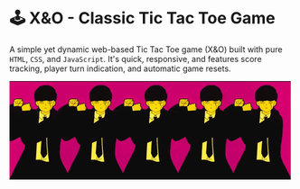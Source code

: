 # 🕹️ X&O - Classic Tic Tac Toe Game 

A simple yet dynamic web-based Tic Tac Toe game (X&O) built with pure `HTML`, `CSS`, and `JavaScript`. It's quick, responsive, and features score tracking, player turn indication, and automatic game resets.

![XO_Banner](./MD_Assets/Test_Banner.gif)




